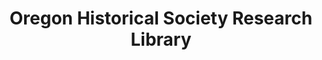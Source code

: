 ---
layout: repo
title: "Oregon Historical Society Research Library"
id: 25799
permalink: repos/25799/
---